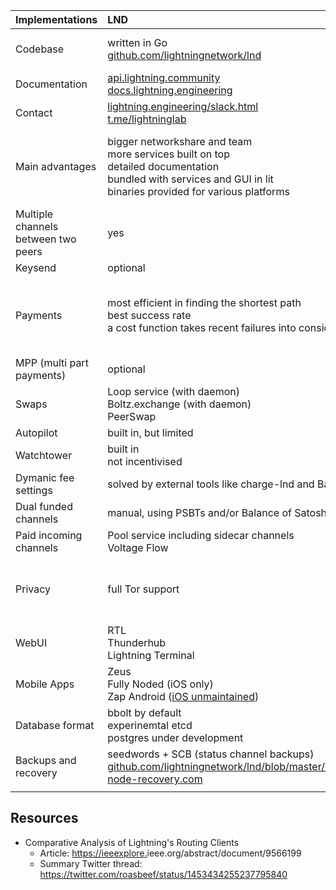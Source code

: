 |Implementations | LND | C-lightning | 
| - | :--- | :--- |
| Codebase | written in Go<br> [github.com/lightningnetwork/lnd](https://github.com/lightningnetwork/lnd) | written in C with plugins in various languages<br> [github.com/ElementsProject/lightning](https://github.com/ElementsProject/lightning) |  |
| Documentation | [api.lightning.community](https://api.lightning.community/) <br> [docs.lightning.engineering](https://docs.lightning.engineering/) | [lightning.readthedocs.io](https://lightning.readthedocs.io/) |  |
| Contact | [lightning.engineering/slack.html](https://lightning.engineering/slack.html) <br> [t.me/lightninglab](https://t.me/lightninglab) | IRC libera.chat #c-lightning <br> [t.me/lightningd](https://t.me/lightningd)|  |
| Main advantages | bigger networkshare and team<br> more services built on top<br> detailed documentation<br> bundled with services and GUI in lit<br> binaries provided for various platforms | specs driven<br> modular development ensures flexibility<br> very modest hardware need even as a routing node<br> built with privacy as a priority in mind |  |
| Multiple channels between two peers | yes | no |  |
| Keysend | optional | on by default |  |
| Payments | most efficient in finding the shortest path<br> best success rate<br> a cost function takes recent failures into consideration| prefers low locktimes<br> takes channel sizes into account since v0.10.2 (Pickhardt Payments)<br> Slightly more expensive due to randomization for privacy<br> the logic can be replaced with plugins |  |
| MPP (multi part payments) | optional | on by default |  |
| Swaps | Loop service (with daemon)<br>  Boltz.exchange (with daemon)<br> PeerSwap | Boltz.exchange through website + API<br> PeerSwap |  
| Autopilot | built in, but limited | CLBOSS plugin with advanced logic |  |
| Watchtower | built in<br> not incentivised | available as a [plugin for Eye of Satoshi](https://github.com/talaia-labs/python-teos/tree/master/watchtower-plugin)   |  |
| Dymanic fee settings | solved by external tools like charge-lnd and Balance of Satoshis | feeadjuster plugin |  |
| Dual funded channels | manual, using PSBTs and/or Balance of Satoshis | experimental feature<br> automated with liquidity ads |  |
| Paid incoming channels | Pool service including sidecar channels<br> Voltage Flow | boltz.exchange plugin |  |
| Privacy | full Tor support | Full Tor support<br> MPP usage by default<br> [Route Randomization<br> Shadow Route (virtual extension of hops)](https://lightning.readthedocs.io/lightning-pay.7.html#randomization)|
| WebUI | RTL <br> Thunderhub<br> Lightning Terminal <br> | RTL <br> Spark Wallet / Sparko |  |
| Mobile Apps | Zeus<br>Fully Noded (iOS only)<br>Zap Android ([iOS unmaintained](https://github.com/LN-Zap/zap-iOS#unmaintained))|Zeus<br>Fully Noded (iOS only)||
| Database format | bbolt by default <br> experinemtal etcd<br> postgres under development | sqllite3 by default<br>postgres under development||||
| Backups and recovery | seedwords + SCB (status channel backups)<br>[github.com/lightningnetwork/lnd/blob/master/docs/recovery.md](https://github.com/lightningnetwork/lnd/blob/master/docs/recovery.md)<br>[node-recovery.com](https://node-recovery.com/)| hsmsecret hex (optional seedwords) + replication of sqllite3 database<br>[lightning.readthedocs.io/BACKUP.html](https://lightning.readthedocs.io/BACKUP.html)||
|||||

## Resources

* Comparative Analysis of Lightning's Routing Clients
  * Article: <https://ieeexplore.>ieee.org/abstract/document/9566199
  * Summary Twitter thread: <https://twitter.com/roasbeef/status/1453434255237795840>